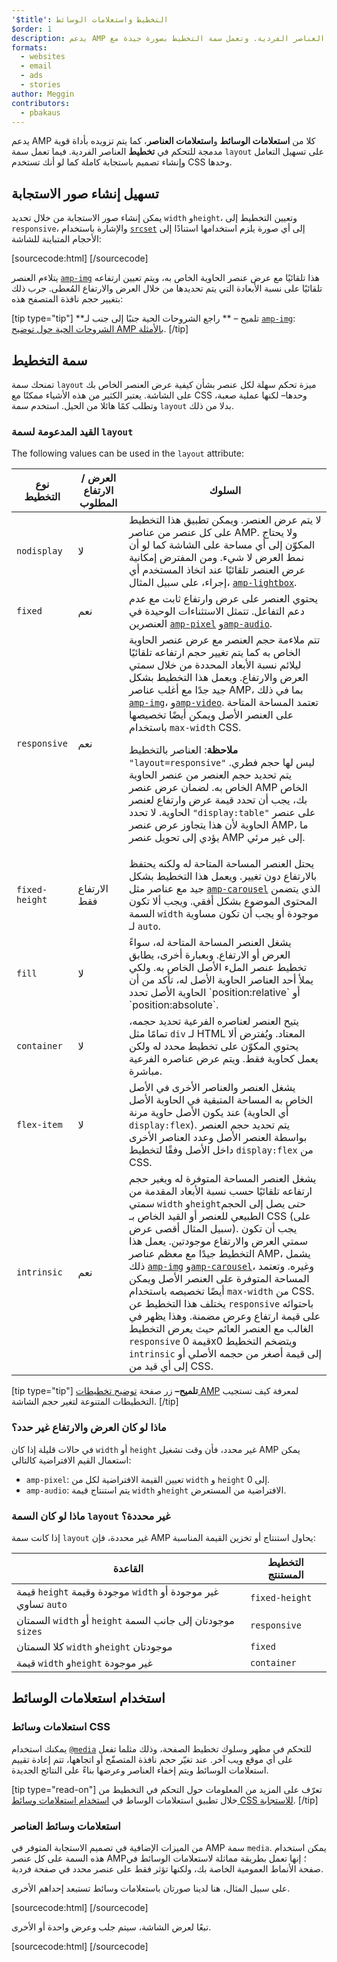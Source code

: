 ```yaml
---
'$title': التخطيط واستعلامات الوسائط
$order: 1
description: يدعم AMP كلا من استعلامات الوسائط واستعلامات العناصر، كما يتم تزويده بأداة قوية مدمجة للتحكم في تخطيط العناصر الفردية. وتعمل سمة التخطيط بصورة جيدة مع...
formats:
  - websites
  - email
  - ads
  - stories
author: Meggin
contributors:
  - pbakaus
---
```


يدعم AMP كلا من **استعلامات الوسائط** و**استعلامات العناصر**، كما يتم تزويده بأداة قوية مدمجة للتحكم في **تخطيط** العناصر الفردية. فيما تعمل سمة `layout` على تسهيل التعامل وإنشاء تصميم باستجابة كاملة كما لو أنك تستخدم CSS وحدها.

## تسهيل إنشاء صور الاستجابة

يمكن إنشاء صور الاستجابة من خلال تحديد `width` و`height`، وتعيين التخطيط إلى `responsive`، والإشارة باستخدام [`srcset`](art_direction.md) إلى أي صورة يلزم استخدامها استنادًا إلى الأحجام المتباينة للشاشة:

[sourcecode:html]
<amp-img
    src="/img/narrow.jpg"
    srcset="/img/wide.jpg 640w,
           /img/narrow.jpg 320w"
    width="1698"
    height="2911"
    layout="responsive"
    alt="an image">
</amp-img>
[/sourcecode]

يتلاءم العنصر [`amp-img`](../../../../documentation/components/reference/amp-img.md) هذا تلقائيًا مع عرض عنصر الحاوية الخاص به، ويتم تعيين ارتفاعه تلقائيًا على نسبة الأبعادة التي يتم تحديدها من خلال العرض والارتفاع المُعطى. جرب ذلك بتغيير حجم نافذة المتصفح هذه:

<amp-img src="/static/img/background.jpg" width="1920" height="1080" layout="responsive"></amp-img>

[tip type="tip"] **تلميح – ** راجع الشروحات الحية جنبًا إلى جنب لـ [`amp-img`](../../../../documentation/components/reference/amp-img.md): [الشروحات الحية حول توضيح AMP بالأمثلة](../../../../documentation/examples/documentation/amp-img.html?format=websites). [/tip]

## سمة التخطيط <a name="the-layout-attribute"></a>

تمنحك سمة `layout` ميزة تحكم سهلة لكل عنصر بشأن كيفية عرض العنصر الخاص بك على الشاشة. يعتبر الكثير من هذه الأشياء ممكنًا مع CSS وحدها– لكنها عملية صعبة، وتطلب كمًا هائلا من الحيل. استخدم سمة `layout` بدلا من ذلك.

### القيد المدعومة لسمة `layout`

The following values can be used in the `layout` attribute:

<table>
  <thead>
    <tr>
      <th data-th="Layout type" class="col-thirty">نوع التخطيط</th>
      <th data-th="Width/height required" class="col-twenty">العرض / الارتفاع المطلوب</th>
      <th data-th="Behavior">السلوك</th>
    </tr>
  </thead>
  <tbody>
    <tr>
      <td data-th="Layout type"><code>nodisplay</code></td>
      <td data-th="Description">لا</td>
      <td data-th="Behavior">لا يتم عرض العنصر. ويمكن تطبيق هذا التخطيط على كل عنصر من عناصر AMP. ولا يحتاج المكوّن إلى أي مساحة على الشاشة كما لو أن نمط العرض لا شيء. ومن المفترض إمكانية عرض العنصر تلقائيًا عند اتخاذ المستخدم أي إجراء، على سبيل المثال، <a href="../../../../documentation/components/reference/amp-lightbox.md"><code>amp-lightbox</code></a>.</td>
    </tr>
    <tr>
      <td data-th="Layout type"><code>fixed</code></td>
      <td data-th="Description">نعم</td>
      <td data-th="Behavior">يحتوي العنصر على عرض وارتفاع ثابت مع عدم دعم التفاعل. تتمثل الاستثناءات الوحيدة في العنصرين <a href="../../../../documentation/components/reference/amp-pixel.md"><code>amp-pixel</code></a> و<a href="../../../../documentation/components/reference/amp-audio.md"><code>amp-audio</code></a>.</td>
    </tr>
    <tr>
      <td data-th="Layout type"><code>responsive</code></td>
      <td data-th="Description">نعم</td>
      <td data-th="Behavior">تتم ملاءمة حجم العنصر مع عرض عنصر الحاوية الخاص به كما يتم تغيير حجم ارتفاعه تلقائيًا ليلائم نسبة الأبعاد المحددة من خلال سمتي العرض والارتفاع. ويعمل هذا التخطيط بشكل جيد جدًا مع أغلب عناصر AMP، بما في ذلك <a href="../../../../documentation/components/reference/amp-img.md"><code>amp-img</code></a>، و<a href="../../../../documentation/components/reference/amp-video.md"><code>amp-video</code></a>. تعتمد المساحة المتاحة على العنصر الأصل ويمكن أيضًا تخصيصها باستخدام <code>max-width</code> CSS.<p><strong>ملاحظة</strong>: العناصر بالتخطيط <code>"layout=responsive"</code> ليس لها حجم فطري. يتم تحديد حجم العنصر من عنصر الحاوية الخاص به. لضمان عرض عنصر AMP الخاص بك، يجب أن تحدد قيمة عرض وارتفاع لعنصر الحاوية. لا تحدد <code>"display:table"</code> على عنصر الحاوية لأن هذا يتجاوز عرض عنصر AMP، ما يؤدي إلى تحويل عنصر AMP إلى غير مرئي.</p>
</td>
    </tr>
    <tr>
      <td data-th="Layout type"><code>fixed-height</code></td>
      <td data-th="Description">الارتفاع فقط</td>
      <td data-th="Behavior">يحتل العنصر المساحة المتاحة له ولكنه يحتفظ بالارتفاع دون تغيير. ويعمل هذا التخطيط بشكل جيد مع عناصر مثل <a href="../../../../documentation/components/reference/amp-carousel.md"><code>amp-carousel</code></a> الذي يتضمن المحتوى الموضوع بشكل أفقي. ويجب ألا تكون السمة <code>width</code> موجودة أو يجب أن تكون مساوية لـ <code>auto</code>.</td>
    </tr>
    <tr>
      <td data-th="Layout type"><code>fill</code></td>
      <td data-th="Description">لا</td>
      <td data-th="Behavior">يشغل العنصر المساحة المتاحة له، سواءً العرض أو الارتفاع. وبعبارة أخرى، يطابق تخطيط عنصر الملء الأصل الخاص به. ولكي يملأ أحد العناصر الحاوية الأصل له، تأكد من أن الحاوية الأصل تحدد `position:relative` أو `position:absolute`.</td>
    </tr>
    <tr>
      <td data-th="Layout type"><code>container</code></td>
      <td data-th="Description">لا</td>
      <td data-th="Behavior">يتيح العنصر لعناصره الفرعية تحديد حجمه، تمامًا مثل <code>div</code> لـ HTML المعتاد. ويُفترض ألا يحتوي المكوّن على تخطيط محدد له ولكن يعمل كحاوية فقط. ويتم عرض عناصره الفرعية مباشرة.</td>
    </tr>
    <tr>
      <td data-th="Layout type"><code>flex-item</code></td>
      <td data-th="Description">لا</td>
      <td data-th="Behavior">يشغل العنصر والعناصر الأخرى في الأصل الخاص به المساحة المتبقية في الحاوية الأصل عند يكون الأصل حاوية مرنة (أي الحاوية <code>display:flex</code>). يتم تحديد حجم العنصر بواسطة العنصر الأصل وعدد العناصر الأخرى داخل الأصل وفقًا لتخطيط <code>display:flex</code> من CSS.</td>
    </tr>
    <tr>
      <td data-th="Layout type"><code>intrinsic</code></td>
      <td data-th="Description">نعم</td>
      <td data-th="Behavior">يشغل العنصر المساحة المتوفرة له ويغير حجم ارتفاعه تلقائيًا حسب نسبة الأبعاد المقدمة من سمتي <code>width</code> و<code>height</code><em>حتى</em> يصل إلى الحجم الطبيعي للعنصر أو القيد الخاص بـ CSS (على سبيل المثال أقصى عرض). يجب أن تكون سمتي العرض والارتفاع موجودتين. يعمل هذا التخطيط جيدًا مع معظم عناصر AMP، يشمل ذلك <a href="../../../../documentation/components/reference/amp-img.md"><code>amp-img</code></a> و<a href="../../../../documentation/components/reference/amp-carousel.md"><code>amp-carousel</code></a>، وغيره. وتعتمد المساحة المتوفرة على العنصر الأصل ويمكن أيضًا تخصيصه باستخدام <code>max-width</code> من CSS. يختلف هذا التخطيط عن <code>responsive</code> باحتوائه على قيمة ارتفاع وعرض مضمنة. وهذا يظهر في <br>الغالب مع العنصر العائم حيث يعرض التخطيط <code>responsive</code> قيمة 0x0 ويتضخم التخطيط <code>intrinsic</code> إلى قيمة أصغر من حجمه الأصلي أو إلى أي قيد من CSS.</td>
    </tr>
  </tbody>
</table>

[tip type="tip"] **تلميح–** زر صفحة [توضيح تخطيطات AMP](../../../../documentation/guides-and-tutorials/learn/amp-html-layout/layouts_demonstrated.html) لمعرفة كيف تستجيب التخطيطات المتنوعة لتغير حجم الشاشة. [/tip]

### ماذا لو كان العرض والارتفاع غير حدد؟ <a name="what-if-width-and-height-are-undefined"></a>

في حالات قليلة إذا كان `width` أو `height` غير محدد، فأن وقت تشغيل AMP يمكن استعمال القيم الافتراضية كالتالي:

- <code>amp-pixel</code>: تعيين القيمة الافتراضية لكل من `width` و <code>height</code> إلى 0.
- <code>amp-audio</code>: يتم استنتاج قيمة `width` و<code>height</code> الافتراضية من المستعرض.

### ماذا لو كان السمة <code>layout</code> غير محددة؟ <a name="what-if-the-layout-attribute-isnt-specified"></a>

إذا كانت سمة <code>layout</code> غير محددة، فإن AMP يحاول استنتاج أو تخزين القيمة المناسبة:

<table>
  <thead>
    <tr>
      <th data-th="Rule">القاعدة</th>
      <th data-th="Inferred layout" class="col-thirty">التخطيط المستنتج</th>
    </tr>
  </thead>
  <tbody>
    <tr>
      <td data-th="Rule">قيمة <code>height</code> موجودة وقيمة <code>width</code> غير موجودة أو تساوي <code>auto</code>
</td>
      <td data-th="Inferred layout"><code>fixed-height</code></td>
    </tr>
    <tr>
      <td data-th="Rule">السمتان <code>width</code> أو <code>height</code> موجودتان إلى جانب السمة <code>sizes</code>
</td>
      <td data-th="Inferred layout"><code>responsive</code></td>
    </tr>
    <tr>
      <td data-th="Rule">كلا السمتان <code>width</code> و<code>height</code> موجودتان</td>
      <td data-th="Inferred layout"><code>fixed</code></td>
    </tr>
    <tr>
      <td data-th="Rule">قيمة <code>width</code> و<code>height</code> غير موجودة</td>
      <td data-th="Inferred layout"><code>container</code></td>
    </tr>
  </tbody>
</table>

## استخدام استعلامات الوسائط

### استعلامات وسائط CSS

يمكنك استخدام [`@media`](https://developer.mozilla.org/en-US/docs/Web/CSS/@media) للتحكم في مظهر وسلوك تخطيط الصفحة، وذلك مثلما تفعل على أي موقع ويب آخر. عند تغيّر حجم نافذة المتصفّح أو اتجاهها، تتم إعادة تقييم استعلامات الوسائط ويتم إخفاء العناصر وعرضها بناءً على النتائج الجديدة.

[tip type="read-on"] تعرّف على المزيد من المعلومات حول التحكم في التخطيط من خلال تطبيق استعلامات الوساط في <a class="" href="https://developers.google.com/web/fundamentals/design-and-ui/responsive/fundamentals/use-media-queries?hl=en">استخدام استعلامات وسائط CSS للاستجابة</a>. [/tip]

### استعلامات وسائط العناصر <a name="element-media-queries"></a>

من الميزات الإضافية في تصميم الاستجابة المتوفر في AMP سمة `media`. يمكن استخدام هذه السمة على كل عنصر AMP؛ إنها تعمل بطريقة مماثلة لاستعلامات الوسائط في صفحة الأنماط العمومية الخاصة بك، ولكنها تؤثر فقط على عنصر محدد في صفحة فردية.

على سبيل المثال، هنا لدينا صورتان باستعلامات وسائط تستبعد إحداهم الأخرى.

[sourcecode:html]
<amp-img
    media="(min-width: 650px)"
    src="wide.jpg"
    width="527"
    height="355"
    layout="responsive">
</amp-img>
[/sourcecode]

تبعًا لعرض الشاشة، سيتم جلب وعرض واحدة أو الأخرى.

[sourcecode:html]
<amp-img
    media="(max-width: 649px)"
    src="narrow.jpg"
    width="466"
    height="193"
    layout="responsive">
</amp-img>
[/sourcecode]
